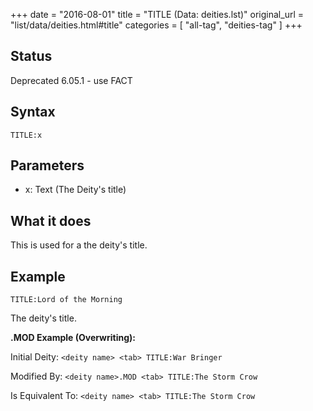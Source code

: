 +++
date = "2016-08-01"
title = "TITLE (Data: deities.lst)"
original_url = "list/data/deities.html#title"
categories = [ "all-tag", "deities-tag" ]
+++

## Status

Deprecated 6.05.1 - use FACT

## Syntax

`TITLE:x`

## Parameters

-   x: Text (The Deity's title)



What it does
------------

This is used for a the deity's title.

Example
-------

`TITLE:Lord of the Morning`

The deity's title.

**.MOD Example (Overwriting):**

Initial Deity: `<deity name> <tab> TITLE:War Bringer`

Modified By: `<deity name>.MOD <tab> TITLE:The Storm Crow`

Is Equivalent To: `<deity name> <tab> TITLE:The Storm Crow`

